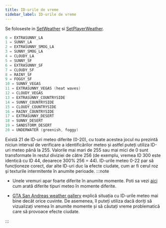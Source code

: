 ```yaml
---
title: ID-urile de vreme
sidebar_label: ID-urile de vreme
---
```


Se foloseste in [SetWeather](../functions/SetWeather) si [SetPlayerWeather](../functions/SetPlayerWeather).

```c
0 = EXTRASUNNY_LA
1 = SUNNY_LA
2 = EXTRASUNNY_SMOG_LA
3 = SUNNY_SMOG_LA
4 = CLOUDY_LA
5 = SUNNY_SF
6 = EXTRASUNNY_SF
7 = CLOUDY_SF
8 = RAINY_SF
9 = FOGGY_SF
10 = SUNNY_VEGAS
11 = EXTRASUNNY_VEGAS (heat waves)
12 = CLOUDY_VEGAS
13 = EXTRASUNNY_COUNTRYSIDE
14 = SUNNY_COUNTRYSIDE
15 = CLOUDY_COUNTRYSIDE
16 = RAINY_COUNTRYSIDE
17 = EXTRASUNNY_DESERT
18 = SUNNY_DESERT
19 = SANDSTORM_DESERT
20 = UNDERWATER (greenish, foggy)
```

Există 21 de ID-uri meteo diferite (0-20), cu toate acestea jocul nu prezintă niciun interval de verificare a identificărilor meteo și astfel puteți utiliza ID-uri meteo până la 255. Valorile mai mari de 255 sau mai mici de 0 sunt transformate în restul diviziei de către 256 (de exemplu, vremea ID 300 este identică cu ID 44, deoarece 300% 256 = 44). ID-urile meteo 0-22 par să funcționeze corect, dar alte ID-uri duc la efecte ciudate, cum ar fi cerul roz și texturile intermitente în anumite perioade. :::note

- Unele vremuri apar foarte diferite în anumite momente. Poti sa vezi [aici](http://hotmist.ddo.jp/id/weatherhtml) cum arată diferite tipuri meteo în momente diferite.

- [GTA San Andreas weather gallery](https://dev.prineside.com/en/gtasa_weather_id/) explică situația cu ID-urile meteo mai bine decât orice cuvinte. De asemenea, îl puteți utiliza dacă doriți să vizualizați vremea în anumite momente și să căutați vreme problematică care să provoace efecte ciudate.

:::
